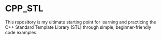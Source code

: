 # CPP_STL
This repository is my ultimate starting point for learning and practicing the C++ Standard Template Library (STL) through simple, beginner-friendly code examples.
